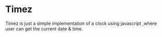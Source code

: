 # Timez
Timez is just a simple implementation of a clock using javascript ,where user can get the current date & time.
